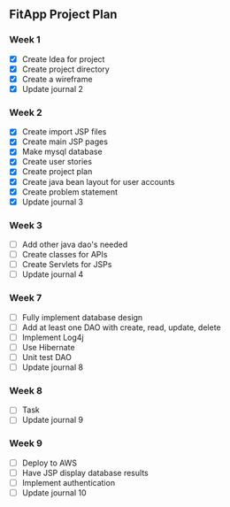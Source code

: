 ## FitApp Project Plan
### Week 1
- [x] Create Idea for project
- [x] Create project directory
- [x] Create a wireframe
- [x] Update journal 2
### Week 2
- [x] Create import JSP files
- [x] Create main JSP pages
- [x] Make mysql database
- [x] Create user stories
- [x] Create project plan
- [x] Create java bean layout for user accounts
- [x] Create problem statement
- [x] Update journal 3
### Week 3
- [ ] Add other java dao's needed
- [ ] Create classes for APIs
- [ ] Create Servlets for JSPs
- [ ] Update journal 4

### Week 7
- [ ] Fully implement database design
- [ ] Add at least one DAO with create, read, update, delete
- [ ] Implement Log4j
- [ ] Use Hibernate
- [ ] Unit test DAO
- [ ] Update journal 8
### Week 8
- [ ] Task
- [ ] Update journal 9
### Week 9
- [ ] Deploy to AWS
- [ ] Have JSP display database results
- [ ] Implement authentication
- [ ] Update journal 10
